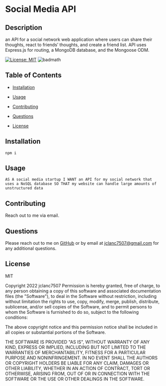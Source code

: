 # Social Media API   
  ## Description   
  an API for a social network web application where users can share their thoughts, react to friends’ thoughts, and create a friend list. API uses Express.js for routing, a MongoDB database, and the Mongoose ODM.   
  
[![License: MIT](https://img.shields.io/badge/License-MIT-yellow.svg)](https://opensource.org/licenses/MIT)
 ![badmath](https://img.shields.io/github/languages/top/jclanc7507/social-media-api)   
  

  ## Table of Contents   
  * [Installation](#Installation)   
  * [Usage](#Usage)   
  * [Contributing](#Contributing)   
     
  * [Questions](#Questions)    
  * [License](#License)   



  
  ## Installation
`npm i`   

  ## Usage
` AS A social media startup
I WANT an API for my social network that uses a NoSQL database
SO THAT my website can handle large amounts of unstructured data `
  
  ## Contributing
Reach out to me via email.  

     

  ## Questions   

  Please reach out to me on [GitHub](https://github.com/jclanc7507) or by email at jclanc7507@gmail.com for any additional questions.   

  ## License   
  MIT   
  
Copyright 2022 jclanc7507
Permission is hereby granted, free of charge, to any person obtaining a copy of this software and associated documentation files (the "Software"), to deal in the Software without restriction, including without limitation the rights to use, copy, modify, merge, publish, distribute, sublicense, and/or sell copies of the Software, and to permit persons to whom the Software is furnished to do so, subject to the following conditions:

The above copyright notice and this permission notice shall be included in all copies or substantial portions of the Software.

THE SOFTWARE IS PROVIDED "AS IS", WITHOUT WARRANTY OF ANY KIND, EXPRESS OR IMPLIED, INCLUDING BUT NOT LIMITED TO THE WARRANTIES OF MERCHANTABILITY, FITNESS FOR A PARTICULAR PURPOSE AND NONINFRINGEMENT. IN NO EVENT SHALL THE AUTHORS OR COPYRIGHT HOLDERS BE LIABLE FOR ANY CLAIM, DAMAGES OR OTHER LIABILITY, WHETHER IN AN ACTION OF CONTRACT, TORT OR OTHERWISE, ARISING FROM, OUT OF OR IN CONNECTION WITH THE SOFTWARE OR THE USE OR OTHER DEALINGS IN THE SOFTWARE. 

